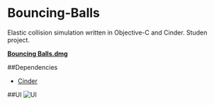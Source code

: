 # Bouncing-Balls
Elastic collision simulation written in Objective-C and Cinder. Studen project.

**[Bouncing Balls.dmg](http://cl.ly/aEhs)**

##Dependencies
- [Cinder](http://libcinder.org)

##UI
![UI](https://cloud.githubusercontent.com/assets/666055/6658852/8516b1ba-cb87-11e4-8272-15be6ff45f22.png)
